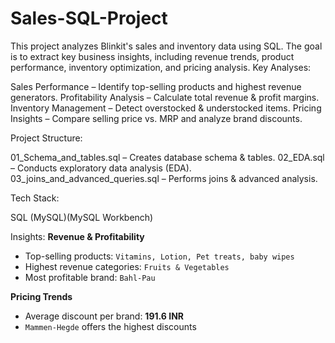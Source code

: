 # Sales-SQL-Project
This project analyzes Blinkit's sales and inventory data using SQL. The goal is to extract key business insights, including revenue trends, product performance, inventory optimization, and pricing analysis.
Key Analyses:

Sales Performance – Identify top-selling products and highest revenue generators.
Profitability Analysis – Calculate total revenue & profit margins.
Inventory Management – Detect overstocked & understocked items.
Pricing Insights – Compare selling price vs. MRP and analyze brand discounts.

Project Structure:

01_Schema_and_tables.sql – Creates database schema & tables.
02_EDA.sql – Conducts exploratory data analysis (EDA).
03_joins_and_advanced_queries.sql – Performs joins & advanced analysis.

Tech Stack:

SQL (MySQL)(MySQL Workbench)

Insights:
**Revenue & Profitability**  
   - Top-selling products: `Vitamins, Lotion, Pet treats, baby wipes`
   - Highest revenue categories: `Fruits & Vegetables`
   - Most profitable brand: `Bahl-Pau`

**Pricing Trends**  
   - Average discount per brand: **191.6 INR** 
   - `Mammen-Hegde` offers the highest discounts  

